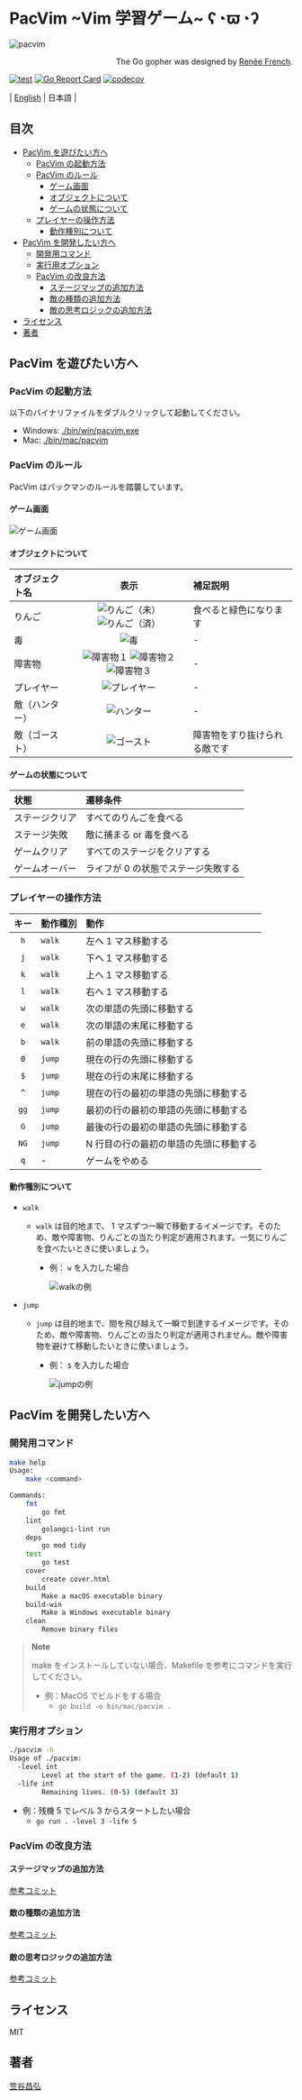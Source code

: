 # PacVim \~Vim 学習ゲーム\~ ʕ◔ϖ◔ʔ

![pacvim](https://github.com/masahiro-kasatani/pacvim/blob/readme-images/files/readme.png?raw=true)

<p align="right">
The Go gopher was designed by <a href="https://go.dev/blog/gopher" target="_blank">Renée French</a>.
</p>

[![test](https://github.com/masahiro-kasatani/pacvim/actions/workflows/test.yaml/badge.svg)](https://github.com/masahiro-kasatani/pacvim/actions/workflows/test.yaml)
[![Go Report Card](https://goreportcard.com/badge/github.com/masahiro-kasatani/pacvim)](https://goreportcard.com/report/github.com/masahiro-kasatani/pacvim)
[![codecov](https://codecov.io/gh/masahiro-kasatani/pacvim/branch/master/graph/badge.svg?token=KZ2LVX4GCT)](https://codecov.io/gh/masahiro-kasatani/pacvim)

| [English](https://github.com/masahiro-kasatani/pacvim/blob/master/README.md) | 日本語 |

<!-- TOC -->

## 目次

- [PacVim を遊びたい方へ](#pacvim-を遊びたい方へ)
  - [PacVim の起動方法](#pacvim-の起動方法)
  - [PacVim のルール](#pacvim-のルール)
    - [ゲーム画面](#ゲーム画面)
    - [オブジェクトについて](#オブジェクトについて)
    - [ゲームの状態について](#ゲームの状態について)
  - [プレイヤーの操作方法](#操作方法)
    - [動作種別について](#動作種別について)
- [PacVim を開発したい方へ](#pacvim-を開発したい方へ)
  - [開発用コマンド](#開発用コマンド)
  - [実行用オプション](#実行用オプション)
  - [PacVim の改良方法](#pacvim-の改良方法)
    - [ステージマップの追加方法](#ステージマップの追加方法)
    - [敵の種類の追加方法](#敵の種類の追加方法)
    - [敵の思考ロジックの追加方法](#敵の思考ロジックの追加方法)
- [ライセンス](#ライセンス)
- [著者](#著者)

<!-- /TOC -->

## PacVim を遊びたい方へ

### PacVim の起動方法

以下のバイナリファイルをダブルクリックして起動してください。

- Windows: <a href="https://github.com/masahiro-kasatani/pacvim/tree/master/bin/win" target="_blank">./bin/win/pacvim.exe</a>
- Mac: <a href="https://github.com/masahiro-kasatani/pacvim/tree/master/bin/mac" target="_blank">./bin/mac/pacvim</a>

### PacVim のルール

PacVim はパックマンのルールを踏襲しています。

#### ゲーム画面

![ゲーム画面](https://raw.githubusercontent.com/masahiro-kasatani/pacvim/readme-images/files/screen.png)

#### オブジェクトについて

| オブジェクト名 |                                                                                                                                                         表示                                                                                                                                                         | 補足説明                     |
| :------------- | :------------------------------------------------------------------------------------------------------------------------------------------------------------------------------------------------------------------------------------------------------------------------------------------------------------------: | :--------------------------- |
| りんご         |                                               ![りんご（未）](https://raw.githubusercontent.com/masahiro-kasatani/pacvim/readme-images/files/apple_1.png) ![りんご（済）](https://raw.githubusercontent.com/masahiro-kasatani/pacvim/readme-images/files/apple_2.png)                                                | 食べると緑色になります       |
| 毒             |                                                                                                           ![毒](https://raw.githubusercontent.com/masahiro-kasatani/pacvim/readme-images/files/poison.png)                                                                                                           | -                            |
| 障害物         | ![障害物１](https://raw.githubusercontent.com/masahiro-kasatani/pacvim/readme-images/files/wall_1.png) ![障害物２](https://raw.githubusercontent.com/masahiro-kasatani/pacvim/readme-images/files/wall_2.png) ![障害物３](https://raw.githubusercontent.com/masahiro-kasatani/pacvim/readme-images/files/wall_3.png) | -                            |
| プレイヤー     |                                                                                                       ![プレイヤー](https://raw.githubusercontent.com/masahiro-kasatani/pacvim/readme-images/files/player.png)                                                                                                       | -                            |
| 敵（ハンター） |                                                                                                        ![ハンター](https://raw.githubusercontent.com/masahiro-kasatani/pacvim/readme-images/files/hunter.png)                                                                                                        | -                            |
| 敵（ゴースト） |                                                                                                        ![ゴースト](https://raw.githubusercontent.com/masahiro-kasatani/pacvim/readme-images/files/ghost.png)                                                                                                         | 障害物をすり抜けられる敵です |

#### ゲームの状態について

| 状態           | 遷移条件                            |
| :------------- | :---------------------------------- |
| ステージクリア | すべてのりんごを食べる              |
| ステージ失敗   | 敵に捕まる or 毒を食べる            |
| ゲームクリア   | すべてのステージをクリアする        |
| ゲームオーバー | ライフが 0 の状態でステージ失敗する |

### プレイヤーの操作方法

| キー | 動作種別 | 動作                                   |
| :--: | :------- | :------------------------------------- |
| `h`  | `walk`   | 左へ 1 マス移動する                    |
| `j`  | `walk`   | 下へ 1 マス移動する                    |
| `k`  | `walk`   | 上へ 1 マス移動する                    |
| `l`  | `walk`   | 右へ 1 マス移動する                    |
| `w`  | `walk`   | 次の単語の先頭に移動する               |
| `e`  | `walk`   | 次の単語の末尾に移動する               |
| `b`  | `walk`   | 前の単語の先頭に移動する               |
| `0`  | `jump`   | 現在の行の先頭に移動する               |
| `$`  | `jump`   | 現在の行の末尾に移動する               |
| `^`  | `jump`   | 現在の行の最初の単語の先頭に移動する   |
| `gg` | `jump`   | 最初の行の最初の単語の先頭に移動する   |
| `G`  | `jump`   | 最後の行の最初の単語の先頭に移動する   |
| `NG` | `jump`   | N 行目の行の最初の単語の先頭に移動する |
| `q`  | -        | ゲームをやめる                         |

#### 動作種別について

- `walk`

  - `walk` は目的地まで、 1 マスずつ一瞬で移動するイメージです。そのため、敵や障害物、りんごとの当たり判定が適用されます。一気にりんごを食べたいときに使いましょう。

    - 例： `w` を入力した場合

      ![walkの例](https://raw.githubusercontent.com/masahiro-kasatani/pacvim/readme-images/files/readme-w.gif)

- `jump`

  - `jump` は目的地まで、間を飛び越えて一瞬で到達するイメージです。そのため、敵や障害物、りんごとの当たり判定が適用されません。敵や障害物を避けて移動したいときに使いましょう。

    - 例： `$` を入力した場合

      ![jumpの例](https://raw.githubusercontent.com/masahiro-kasatani/pacvim/readme-images/files/readme-doller.gif)

## PacVim を開発したい方へ

### 開発用コマンド

```sh
make help
Usage:
    make <command>

Commands:
    fmt
        go fmt
    lint
        golangci-lint run
    deps
        go mod tidy
    test
        go test
    cover
        create cover.html
    build
        Make a macOS executable binary
    build-win
        Make a Windows executable binary
    clean
        Remove binary files
```

> **Note**
>
> make をインストールしていない場合、Makefile を参考にコマンドを実行してください。<br>
>
> - 例：MacOS でビルドをする場合<br>
>   - `go build -o bin/mac/pacvim .`

### 実行用オプション

```sh
./pacvim -h
Usage of ./pacvim:
  -level int
    	Level at the start of the game. (1-2) (default 1)
  -life int
    	Remaining lives. (0-5) (default 3)
```

- 例：残機 5 でレベル 3 からスタートしたい場合
  - `go run . -level 3 -life 5`

### PacVim の改良方法

#### ステージマップの追加方法

<a href="https://github.com/masahiro-kasatani/pacvim/commit/ab3afdd377e3ac83e0b05b279096f3bcbdd5a26f" target="_blank">参考コミット</a>

#### 敵の種類の追加方法

<a href="https://github.com/masahiro-kasatani/pacvim/commit/6c5f88a32b7ffe73bd640717f0470407578c65d0" target="_blank">参考コミット</a>

#### 敵の思考ロジックの追加方法

<a href="https://github.com/masahiro-kasatani/pacvim/commit/b0f405ff0be4dc3143579536f89aa30c83c608b6" target="_blank">参考コミット</a>

## ライセンス

MIT

## 著者

<a href="https://masahiro-kasatani.github.io/portfolio/" target="_blank" rel="noopener noreferrer">笠谷昌弘</a>

